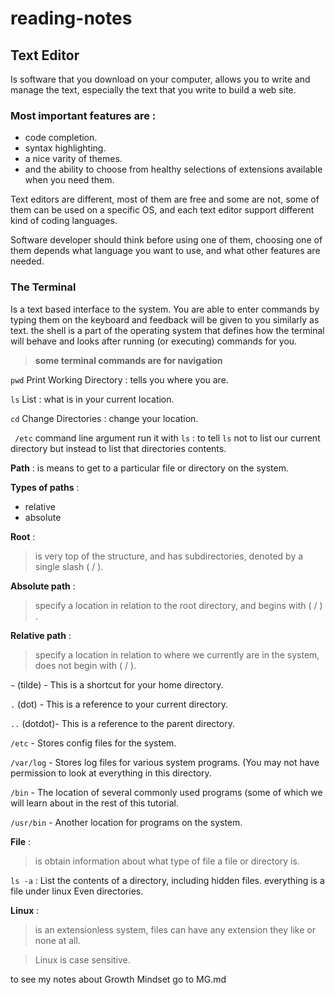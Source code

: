 # reading-notes

## **Text Editor** 
 Is software that you download on your computer, allows you to write and manage the text, especially the text that you write to build a web site.

### Most important features are :
 * code completion.
 * syntax highlighting.
 * a nice varity of themes.
 * and the ability to choose from healthy selections of extensions available when you need them.

Text editors are different, most of them are free and some are not, some of them can be used on a specific OS, and each text editor support different kind of coding languages.

Software developer should think before using one of them, choosing one of them depends what language you want to use, and what other features are needed.

### The Terminal 
Is a text based interface to the system. You are able to enter commands by typing them on the keyboard and feedback will be given to you similarly as text.
the shell is a part of the operating system that defines how the terminal will behave and looks after running (or executing) commands for you.

>**some terminal commands are for navigation**

```pwd``` Print Working Directory : tells you where you are.

```ls```  List : what is in your current location.

```cd``` Change Directories : change your location.

``` /etc``` command line argument run it with ```ls``` : to tell ```ls``` not to list our current directory but instead to list that directories contents.
 
 **Path** : is means to get to a particular file or directory on the system.

**Types of paths** : 
* relative 
* absolute

 **Root** :
  >is very top of the structure, and has subdirectories, denoted by a single slash ( / ).

 **Absolute path** : 
 >specify a location in relation to the root directory, and begins with ( / ) .

 **Relative path** : 
 >specify a location in relation to where we currently are in the system, does not begin with ( / ).

 ```~``` (tilde) - This is a shortcut for your home directory.

 ```.``` (dot) - This is a reference to your current directory.
 
 ```..``` (dotdot)- This is a reference to the parent directory.

 ```/etc``` - Stores config files for the system.

 ```/var/log``` - Stores log files for various system programs. (You may not have permission to look at everything in this directory. 
 
 ```/bin``` - The location of several commonly used programs (some of which we will learn about in the rest of this tutorial.
 
 ```/usr/bin``` - Another location for programs on the system.
 
 **File** : 
 >is obtain information about what type of file a file or directory is.
 
 ```ls -a``` : List the contents of a directory, including hidden files.
 everything is a file under linux Even directories.

 **Linux** :
 >is an extensionless system, files can have any extension they like or none at all.

 >Linux is case sensitive.

to see my notes about Growth Mindset go to
 MG.md





